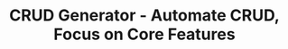 ---
layout: home
title: CRUD Generator - Automate CRUD, Focus on Core Features
titleTemplate: ':title'

hero:
  name: "Generator"
  text: "CRUD for Laravel"
  tagline: Automate CRUD, Focus on Core Features
  image:
    src: /crud-generator-image-complete.png
    alt: Generator logo 
    # increase scale
  actions:
    - theme: brand
      text: Introduction
      link: /introduction
    - theme: alt
      text: View on GitHub 
      link: https://github.com/Evdigi-INA/generator
features:
  - title: Simple yet powerful
    icon: ✨
    details: Streamline your development process with simplicity and efficiency.
    
  - title: Batteries Included
    icon: 🔋
    details: Starter kit with user management, authentication and role permissions.
    
  - title: Easy to customize
    icon: 👌
    details: Get started quickly and easily customize the outcome code.
---